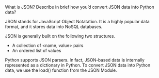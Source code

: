 What is JSON? Describe in brief how you’d convert JSON data into Python data?


JSON stands for JavaScript Object Notatation.
It is a highly popular data format, and it stores data into NoSQL databases. 

JSON is generally built on the following two structures. 


- A collection of <name, value> pairs 
- An ordered list of values


Python supports JSON parsers. In fact, JSON-based data is internally represented as a dictionary in Python. To convert JSON data into Python data, we use the load() function from the JSON Module. 

  

